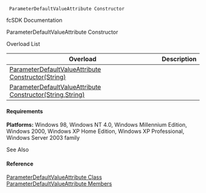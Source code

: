 ﻿     ParameterDefaultValueAttribute Constructor                                                   

fcSDK Documentation

ParameterDefaultValueAttribute Constructor

Overload List

| Overload | Description |
| --- | --- |
| [ParameterDefaultValueAttribute Constructor(String)](fcSDK~FChoice.Foundation.Clarify.Attributes.ParameterDefaultValueAttribute~_ctor(String).md) |   |
| [ParameterDefaultValueAttribute Constructor(String,String)](fcSDK~FChoice.Foundation.Clarify.Attributes.ParameterDefaultValueAttribute~_ctor(String,String).md) |   |

#### Requirements

**Platforms:** Windows 98, Windows NT 4.0, Windows Millennium Edition, Windows 2000, Windows XP Home Edition, Windows XP Professional, Windows Server 2003 family

See Also

#### Reference

[ParameterDefaultValueAttribute Class](fcSDK~FChoice.Foundation.Clarify.Attributes.ParameterDefaultValueAttribute.md)  
[ParameterDefaultValueAttribute Members](fcSDK~FChoice.Foundation.Clarify.Attributes.ParameterDefaultValueAttribute_members.md)